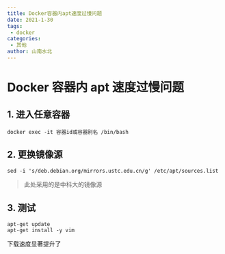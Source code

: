 ```yaml
---
title: Docker容器内apt速度过慢问题
date: 2021-1-30
tags:
 - docker
categories: 
 - 其他
author: 山南水北
---
```


# Docker 容器内 apt 速度过慢问题
## 1. 进入任意容器
```shell
docker exec -it 容器id或容器别名 /bin/bash
```
## 2. 更换镜像源
```shell
sed -i 's/deb.debian.org/mirrors.ustc.edu.cn/g' /etc/apt/sources.list
```
> 此处采用的是中科大的镜像源

## 3. 测试
```shell
apt-get update
apt-get install -y vim
```
下载速度显著提升了